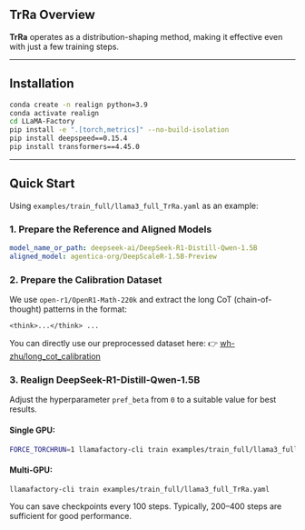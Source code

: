 
## TrRa Overview

**TrRa** operates as a distribution-shaping method, making it effective even with just a few training steps.

---

## Installation

```bash
conda create -n realign python=3.9
conda activate realign
cd LLaMA-Factory
pip install -e ".[torch,metrics]" --no-build-isolation
pip install deepspeed==0.15.4
pip install transformers==4.45.0
```

---

## Quick Start

Using `examples/train_full/llama3_full_TrRa.yaml` as an example:

### 1. Prepare the Reference and Aligned Models

```yaml
model_name_or_path: deepseek-ai/DeepSeek-R1-Distill-Qwen-1.5B
aligned_model: agentica-org/DeepScaleR-1.5B-Preview
```

### 2. Prepare the Calibration Dataset

We use `open-r1/OpenR1-Math-220k` and extract the long CoT (chain-of-thought) patterns in the format:

```
<think>...</think> ...
```

You can directly use our preprocessed dataset here:
👉 [wh-zhu/long\_cot\_calibration](https://huggingface.co/datasets/wh-zhu/long_cot_calibration)

### 3. Realign DeepSeek-R1-Distill-Qwen-1.5B

Adjust the hyperparameter `pref_beta` from `0` to a suitable value for best results.

#### Single GPU:

```bash
FORCE_TORCHRUN=1 llamafactory-cli train examples/train_full/llama3_full_TrRa.yaml
```

#### Multi-GPU:

```bash
llamafactory-cli train examples/train_full/llama3_full_TrRa.yaml
```

You can save checkpoints every 100 steps. Typically, 200–400 steps are sufficient for good performance.
